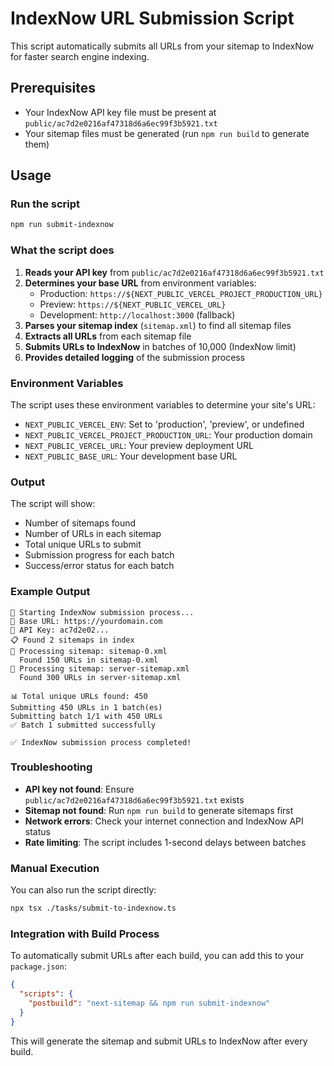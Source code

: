 # IndexNow URL Submission Script

This script automatically submits all URLs from your sitemap to IndexNow for faster search engine indexing.

## Prerequisites

- Your IndexNow API key file must be present at `public/ac7d2e0216af47318d6a6ec99f3b5921.txt`
- Your sitemap files must be generated (run `npm run build` to generate them)

## Usage

### Run the script

```bash
npm run submit-indexnow
```

### What the script does

1. **Reads your API key** from `public/ac7d2e0216af47318d6a6ec99f3b5921.txt`
2. **Determines your base URL** from environment variables:
   - Production: `https://${NEXT_PUBLIC_VERCEL_PROJECT_PRODUCTION_URL}`
   - Preview: `https://${NEXT_PUBLIC_VERCEL_URL}`
   - Development: `http://localhost:3000` (fallback)
3. **Parses your sitemap index** (`sitemap.xml`) to find all sitemap files
4. **Extracts all URLs** from each sitemap file
5. **Submits URLs to IndexNow** in batches of 10,000 (IndexNow limit)
6. **Provides detailed logging** of the submission process

### Environment Variables

The script uses these environment variables to determine your site's URL:

- `NEXT_PUBLIC_VERCEL_ENV`: Set to 'production', 'preview', or undefined
- `NEXT_PUBLIC_VERCEL_PROJECT_PRODUCTION_URL`: Your production domain
- `NEXT_PUBLIC_VERCEL_URL`: Your preview deployment URL
- `NEXT_PUBLIC_BASE_URL`: Your development base URL

### Output

The script will show:
- Number of sitemaps found
- Number of URLs in each sitemap
- Total unique URLs to submit
- Submission progress for each batch
- Success/error status for each batch

### Example Output

```
🚀 Starting IndexNow submission process...
📍 Base URL: https://yourdomain.com
🔑 API Key: ac7d2e02...
📋 Found 2 sitemaps in index
📄 Processing sitemap: sitemap-0.xml
  Found 150 URLs in sitemap-0.xml
📄 Processing sitemap: server-sitemap.xml
  Found 300 URLs in server-sitemap.xml

📊 Total unique URLs found: 450
Submitting 450 URLs in 1 batch(es)
Submitting batch 1/1 with 450 URLs
✅ Batch 1 submitted successfully

✅ IndexNow submission process completed!
```

### Troubleshooting

- **API key not found**: Ensure `public/ac7d2e0216af47318d6a6ec99f3b5921.txt` exists
- **Sitemap not found**: Run `npm run build` to generate sitemaps first
- **Network errors**: Check your internet connection and IndexNow API status
- **Rate limiting**: The script includes 1-second delays between batches

### Manual Execution

You can also run the script directly:

```bash
npx tsx ./tasks/submit-to-indexnow.ts
```

### Integration with Build Process

To automatically submit URLs after each build, you can add this to your `package.json`:

```json
{
  "scripts": {
    "postbuild": "next-sitemap && npm run submit-indexnow"
  }
}
```

This will generate the sitemap and submit URLs to IndexNow after every build. 
